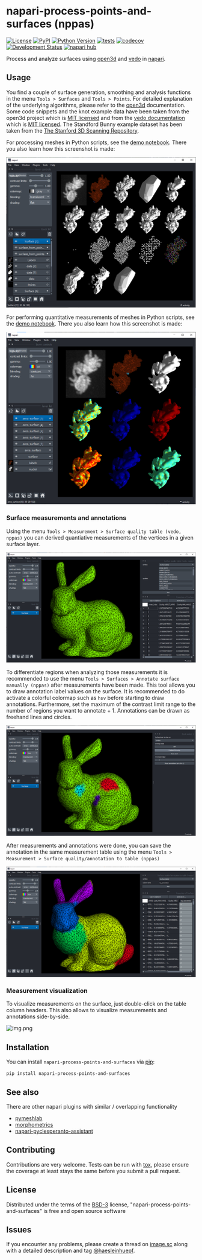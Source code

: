 # napari-process-points-and-surfaces (nppas)

[![License](https://img.shields.io/pypi/l/napari-process-points-and-surfaces.svg?color=green)](https://github.com/haesleinhuepf/napari-process-points-and-surfaces/raw/master/LICENSE)
[![PyPI](https://img.shields.io/pypi/v/napari-process-points-and-surfaces.svg?color=green)](https://pypi.org/project/napari-process-points-and-surfaces)
[![Python Version](https://img.shields.io/pypi/pyversions/napari-process-points-and-surfaces.svg?color=green)](https://python.org)
[![tests](https://github.com/haesleinhuepf/napari-process-points-and-surfaces/workflows/tests/badge.svg)](https://github.com/haesleinhuepf/napari-process-points-and-surfaces/actions)
[![codecov](https://codecov.io/gh/haesleinhuepf/napari-process-points-and-surfaces/branch/master/graph/badge.svg)](https://codecov.io/gh/haesleinhuepf/napari-process-points-and-surfaces)
[![Development Status](https://img.shields.io/pypi/status/napari-process-points-and-surfaces.svg)](https://en.wikipedia.org/wiki/Software_release_life_cycle#Alpha)
[![napari hub](https://img.shields.io/endpoint?url=https://api.napari-hub.org/shields/napari-process-points-and-surfaces)](https://napari-hub.org/plugins/napari-process-points-and-surfaces)

Process and analyze surfaces using [open3d](http://www.open3d.org/) and [vedo](https://vedo.embl.es/) in [napari].

## Usage

You find a couple of surface generation, smoothing and analysis functions in the menu `Tools > Surfaces` and `Tools > Points`. For detailed explanation of the underlying algorithms, please refer to the [open3d](http://www.open3d.org/docs/release/) documentation.
Some code snippets and the knot example data have been taken from the open3d project which is 
[MIT licensed](https://github.com/haesleinhuepf/napari-process-points-and-surfaces/blob/main/licenses_third_party/open3d_LICENSE) 
and from the [vedo documentation](https://vedo.embl.es/autodocs/index.html) 
which is [MIT licensed](https://github.com/haesleinhuepf/napari-process-points-and-surfaces/blob/main/licenses_third_party/vedo_LICENSE).
The Standford Bunny example dataset has been taken from the [The Stanford 3D Scanning Repository](http://graphics.stanford.edu/data/3Dscanrep/).

For processing meshes in Python scripts, see the [demo notebook](https://github.com/haesleinhuepf/napari-process-points-and-surfaces/blob/main/docs/demo.ipynb). There you also learn how this screenshot is made:

![img.png](https://github.com/haesleinhuepf/napari-process-points-and-surfaces/raw/main/docs/screenshot.png)

For performing quantitative measurements of meshes in Python scripts, see the [demo notebook](https://github.com/haesleinhuepf/napari-process-points-and-surfaces/blob/main/docs/quality_measurements.ipynb). 
There you also learn how this screenshot is made:

![img.png](https://github.com/haesleinhuepf/napari-process-points-and-surfaces/raw/main/docs/screenshot2.png)

### Surface measurements and annotations

Using the menu `Tools > Measurement > Surface quality table (vedo, nppas)` you can derived quantiative measurements of
the vertices in a given surface layer. 

![img_1.png](https://github.com/haesleinhuepf/napari-process-points-and-surfaces/raw/main/docs/surface_measurements.png)

To differentiate regions when analyzing those measurements it is recommended to use the menu `Tools > Surfaces > Annotate surface manually (nppas)`
after measurements have been made. This tool allows you to draw annotation label values on the surface. 
It is recommended to do activate a colorful colormap such as `hsv` before starting to draw annotations. 
Furthermore, set the maximum of the contrast limit range to the number of regions you want to annotate + 1.
Annotations can be drawn as freehand lines and circles.

![img.png](https://github.com/haesleinhuepf/napari-process-points-and-surfaces/raw/main/docs/surface_annotation.png)

After measurements and annotations were done, you can save the annotation in the same measurement table using the menu
`Tools > Measurement > Surface quality/annotation to table (nppas)`

![img.png](https://github.com/haesleinhuepf/napari-process-points-and-surfaces/raw/main/docs/surface_annotation_in_table.png)

### Measurement visualization

To visualize measurements on the surface, just double-click on the table column headers. This also allows to visualize 
measurements and annotations side-by-side.

![img.png](https://github.com/haesleinhuepf/napari-process-points-and-surfaces/raw/main/docs/measurement_visualization.png)

## Installation

You can install `napari-process-points-and-surfaces` via [pip]:

```
pip install napari-process-points-and-surfaces
```

## See also

There are other napari plugins with similar / overlapping functionality
* [pymeshlab](https://www.napari-hub.org/plugins/napari-pymeshlab)
* [morphometrics](https://www.napari-hub.org/plugins/morphometrics)  
* [napari-pyclesperanto-assistant](https://www.napari-hub.org/plugins/napari-pyclesperanto-assistant)

## Contributing

Contributions are very welcome. Tests can be run with [tox], please ensure
the coverage at least stays the same before you submit a pull request.

## License

Distributed under the terms of the [BSD-3] license,
"napari-process-points-and-surfaces" is free and open source software

## Issues

If you encounter any problems, please create a thread on [image.sc] along with a detailed description and tag [@haesleinhuepf].

[napari]: https://github.com/napari/napari
[Cookiecutter]: https://github.com/audreyr/cookiecutter
[@napari]: https://github.com/napari
[MIT]: http://opensource.org/licenses/MIT
[BSD-3]: http://opensource.org/licenses/BSD-3-Clause
[GNU GPL v3.0]: http://www.gnu.org/licenses/gpl-3.0.txt
[GNU LGPL v3.0]: http://www.gnu.org/licenses/lgpl-3.0.txt
[Apache Software License 2.0]: http://www.apache.org/licenses/LICENSE-2.0
[Mozilla Public License 2.0]: https://www.mozilla.org/media/MPL/2.0/index.txt
[cookiecutter-napari-plugin]: https://github.com/napari/cookiecutter-napari-plugin

[file an issue]: https://github.com/haesleinhuepf/napari-process-points-and-surfaces/issues

[napari]: https://github.com/napari/napari
[tox]: https://tox.readthedocs.io/en/latest/
[pip]: https://pypi.org/project/pip/
[PyPI]: https://pypi.org/

[image.sc]: https://image.sc
[@haesleinhuepf]: https://twitter.com/haesleinhuepf
